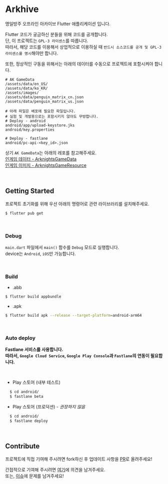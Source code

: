 # Arkhive

명일방주 오프라인 아카이브 Flutter 애플리케이션 입니다.

Flutter 코드가 궁금하신 분들을 위해 코드를 공개합니다.\
단, 이 프로젝트는 `GPL-3 라이센스`를 따릅니다.\
따라서, 해당 코드를 이용해서 상업적으로 이용하실 때 `반드시 소스코드를 공개 및 GPL-3 라이센스를 명시`해야만 합니다.

또한, 정상적인 구동을 위해서는 아래의 데이터를 수동으로 프로젝트에 포함시켜야 합니다.

```.gitignore
# AK GameData
/assets/data/en_US/
/assets/data/ko_KR/
/assets/images/
/assets/data/penguin_matrix_cn.json
/assets/data/penguin_matrix_us.json

# 아래 파일은 배포에 필요한 파일입니다.
# 실험 및 개발용으로는 포함시키지 않아도 무방합니다.
# Deploy - android
android/app/upload-keystore.jks
android/key.properties

# Deploy - fastlane
android/pc-api-<key_id>.json
```

상기 `AK GameData`는 아래의 레포를 참고해주세요.\
[인게임 데이터 - ArknightsGameData](https://github.com/Kengxxiao/ArknightsGameData)\
[인게임 이미지 - ArknightsGameResource](https://github.com/yuanyan3060/ArknightsGameResource)

</br>

## Getting Started

프로젝트 초기화를 위해 우선 아래의 명령어로 관련 라이브러리를 설치해주세요.
```bash
$ flutter pub get
```

</br>

### Debug

`main.dart` 파일에서 `main()` 함수를 `Debug` 모드로 실행합니다.\
device는 `Android`, `iOS`만 가능합니다.

</br>

### Build
- .abb
```bash
$ flutter build appbundle
```

- .apk
```bash
$ flutter build apk --release --target-platform=android-arm64
```

</br>

### Auto deploy
__Fastlane 서비스를 사용합니다.__\
__따라서, `Google Cloud Service`, `Google Play Console`과 `Fastlane`의 연동이 필요합니다.__

</br>

- Play 스토어 (내부 테스트)
```bash
  $ cd android/
  $ fastlane beta
```

- Play 스토어 (프로덕션) - _권장하지 않음_
```bash
  $ cd android/
  $ fastlane deploy
```

</br>

## Contribute

프로젝트에 직접 기여해 주시려면 fork하신 후 업데이트 사항을 [PR](https://github.com/wjlee611/arkhive/pulls)로 올려주세요!

간접적으로 기여해 주시려면 [여기](https://with611.tistory.com/159)에 의견을 남겨주세요.\
또는, [이슈](https://github.com/wjlee611/arkhive/issues)에 문제를 남겨주세요!
